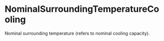 NominalSurroundingTemperatureCooling
====================================

Nominal surrounding temperature (refers to nominal cooling capacity).
